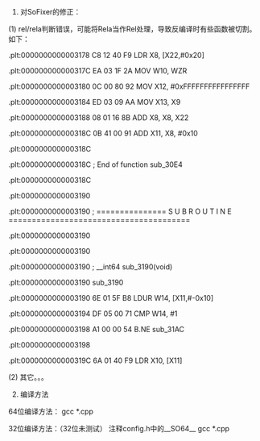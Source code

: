 


1. 对SoFixer的修正：

(1) rel/rela判断错误，可能将Rela当作Rel处理，导致反编译时有些函数被切割。如下：

.plt:0000000000003178 C8 12 40 F9                   LDR             X8, [X22,#0x20]

.plt:000000000000317C EA 03 1F 2A                   MOV             W10, WZR

.plt:0000000000003180 0C 00 80 92                   MOV             X12, #0xFFFFFFFFFFFFFFFF

.plt:0000000000003184 ED 03 09 AA                   MOV             X13, X9

.plt:0000000000003188 08 01 16 8B                   ADD             X8, X8, X22

.plt:000000000000318C 0B 41 00 91                   ADD             X11, X8, #0x10

.plt:000000000000318C

.plt:000000000000318C                               ; End of function sub_30E4

.plt:000000000000318C

.plt:0000000000003190

.plt:0000000000003190                               ; =============== S U B R O U T I N E =======================================

.plt:0000000000003190

.plt:0000000000003190

.plt:0000000000003190                               ; __int64 sub_3190(void)

.plt:0000000000003190                               sub_3190

.plt:0000000000003190 6E 01 5F B8                   LDUR            W14, [X11,#-0x10]

.plt:0000000000003194 DF 05 00 71                   CMP             W14, #1

.plt:0000000000003198 A1 00 00 54                   B.NE            sub_31AC

.plt:0000000000003198

.plt:000000000000319C 6A 01 40 F9                   LDR             X10, [X11]


(2) 其它。。。

2. 编译方法

64位编译方法：
gcc *.cpp

32位编译方法：（32位未测试）
注释config.h中的__SO64__
gcc *.cpp

